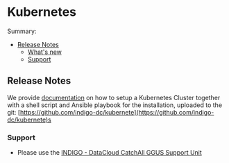 # Kubernetes

Summary:
* [Release Notes](#id1)
  * [What's new](#id2)
  * [Support](#id8)


<a id="id1"></a>
## Release Notes

We provide [documentation](https://indigo-dc.gitbooks.io/kubernetes/content/) on how to setup a Kubernetes Cluster together with a shell script and Ansible playbook for the installation, uploaded to the git: [https://github.com/indigo-dc/kubernete](https://github.com/indigo-dc/kubernete)s

<a id="id8"></a>
### Support

* Please use the [INDIGO - DataCloud CatchAll GGUS Support Unit](
https://wiki.egi.eu/wiki/GGUS:INDIGO_DataCloud_Catch-all_FAQ)





